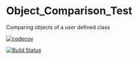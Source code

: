# Object_Comparison_Test
Comparing objects of a user defined class




[![codecov](https://codecov.io/gh/raje1reddy/Object_Comparison_Test/branch/master/graph/badge.svg)](https://codecov.io/gh/raje1reddy/Object_Comparison_Test)

[![Build Status](https://travis-ci.org/raje1reddy/Object_Comparison_Test.svg?branch=master)](https://travis-ci.org/raje1reddy/Object_Comparison_Test)
